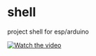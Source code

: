 # shell
project shell for esp/arduino

[![Watch the video](https://drive.google.com/file/d/1bWlMIHcmJ1ECiou-ikyb1RpPMVQBwJlU/view?usp=share_link)](https://drive.google.com/file/d/17m9ji9g54BlX7duqgH9_HRKpr6X8uoNa/view?usp=share_link)
